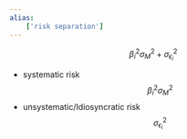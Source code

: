 ```yaml
---
alias:
    ['risk separation']
---
```

$$
\beta_i^2 \sigma_M^2 + \sigma^2_{\epsilon_i}
$$
- systematic risk
	$$
	\beta_i^2 \sigma_M^2 
	$$
- unsystematic/Idiosyncratic risk
	$$
	\sigma^2_{\epsilon_i}
	$$